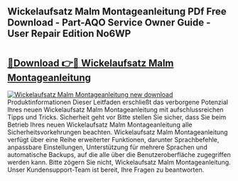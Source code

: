 ## Wickelaufsatz Malm Montageanleitung PDf Free Download - Part-AQO Service Owner Guide - User Repair Edition No6WP

# <h2><a href="http://df6j5w.blite.top/?on=Wickelaufsatz+Malm+Montageanleitung">🔗Download 👉🔴 Wickelaufsatz Malm Montageanleitung</a></h2>

[![Wickelaufsatz Malm Montageanleitung new download](https://i.imgur.com/lujVjoI.png)](http://df6j5w.blite.top/?on=Wickelaufsatz+Malm+Montageanleitung)
Produktinformationen Dieser Leitfaden erschließt das verborgene Potenzial Ihres neuen Wickelaufsatz Malm Montageanleitung mit aufschlussreichen Tipps und Tricks. Sicherheit geht vor Bitte stellen Sie sicher, dass Sie beim Betrieb Ihres neuen Wickelaufsatz Malm Montageanleitung alle Sicherheitsvorkehrungen beachten. Wickelaufsatz Malm Montageanleitung verfügt über eine Reihe erweiterter Funktionen, darunter Sprachbefehle, anpassbare Einstellungen, Unterstützung für mehrere Sprachen und automatische Backups, auf die alle über die Benutzeroberfläche zugegriffen werden kann. Bitte zögern Sie nicht, Wickelaufsatz Malm Montageanleitung. Unser Kundensupport-Team ist bereit, Ihre Fragen zu beantworten.
